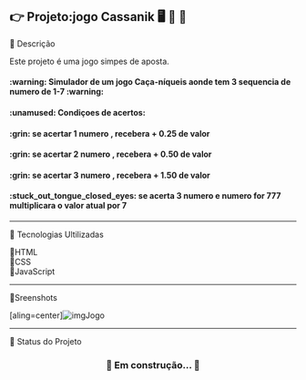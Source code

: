 👉 Projeto:jogo Cassanik 🖥️ 🔧 🔨
---------------------------------------------------------
🔗 Descrição

<p>Este projeto é uma jogo simpes de aposta.</p>

<h4>:warning: Simulador de um jogo Caça-níqueis aonde tem 3 sequencia de numero de 1-7 :warning: <h4> 
<h4> :unamused: Condiçoes de acertos:</h4>
<h4><p>:grin: se acertar 1 numero , recebera + 0.25 de valor</p></h3>
<h4><p>:grin: se acertar 2 numero ,  recebera + 0.50 de valor</p></h4>
<h4><p>:grin: se acertar 3 numero ,  recebera + 1.50 de valor</p></h4>
<h4><p>:stuck_out_tongue_closed_eyes: se acerta 3 numero e numero for 777 multiplicara o valor atual por 7</p></h4>

---------------------------------------------------------
🔗 Tecnologias Ultilizadas

 📍HTML<br>
 📍CSS<br>
 📍JavaScript

---------------------------------------------------------
📸Sreenshots

[aling=center]![imgJogo](https://github.com/user-attachments/assets/8200aa33-fe4c-4bef-91cc-9c039a2c9510)


---------------------------------------------------------


🔗  Status do Projeto
<h3 align="center"> 
	🚧  Em construção...  🚧
</h3>
